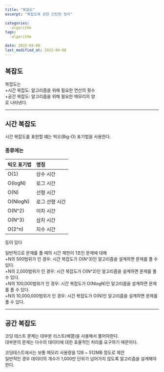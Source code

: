 ```yaml
---
title: "복잡도"
excerpt: "복잡도에 관한 간단한 정리"

categories:
  -algorithm
tags:
  -algorithm

date: 2022-04-08
last_modified_at: 2022-04-08
---
```


## 복잡도

복잡도는  
+시간 복잡도: 알고리즘을 위해 필요한 연산의 횟수  
+공간 복잡도: 알고리즘을 위해 필요한 메모리의 양  
로 나타낸다.

***
## 시간 복잡도

시간 복잡도를 표현할 떄는 빅오(Big-O) 표기법을 사용한다.  

### 종류에는

|빅오 표기법|명칭|  
|:---|:---|  
|O(1)|상수 시간|  
|O(logN)|로그 시간|  
|O(N)|선형 시간|  
|O(NlogN)|로그 선형 시간|  
|O(N^2)|이차 시간|  
|O(N^3)|삼차 시간|  
|O(2^n)|지수 시간|  

등이 있다  

일반적으로 문제를 풀 때의 시간 제한이 1초인 문제에 대해  
+N의 500범위가 인 경우: 시간 복잡도가 O(N^3)인 알고리즘을 설계하면 문제를 풀 수 있다.  
+N의 2,000범위가 인 경우: 시간 복잡도가 O(N^2)인 알고리즘을 설계하면 문제를 풀 수 있다.  
+N의 100,000범위가 인 경우: 시간 복잡도가 O(NlogN)인 알고리즘을 설계하면 문제를 풀 수 있다.  
+N의 10,000,000범위가 인 경우: 시간 복잡도가 O(N)인 알고리즘을 설계하면 문제를 풀 수 있다.  

***
## 공간 복잡도

코딩 테스트 문제는 대부분 리스트(배열)을 사용해서 풀어야한다.  
대부분의 문제는 다수의 데이터에 대한 효율적인 처리를 요구하기 때문이다.  

코딩테스트에서는 보통 메모리 사용량을 128 ~ 512MB 정도로 제안  
일반적인 경우 데이터의 개수가 1,000만 단위가 넘어가지 않도록 알고리즘을 설계해야한다.  

